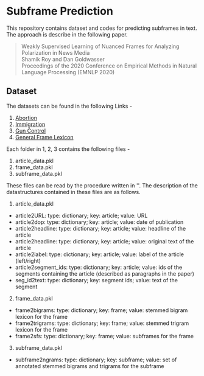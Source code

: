 # Subframe Prediction

This repository contains dataset and codes for predicting subframes in text. The approach is describe in the following paper.

> Weakly Supervised Learning of Nuanced Frames for Analyzing Polarization in News Media\
> Shamik Roy and Dan Goldwasser\
> Proceedings of the 2020 Conference on Empirical Methods in Natural Language Processing (EMNLP 2020)

## Dataset

The datasets can be found in the following Links -
1. [Abortion]()
2. [Immigration]()
3. [Gun Control]()
4. [General Frame Lexicon]()

Each folder in 1, 2, 3 contains the following files -
1. article_data.pkl
2. frame_data.pkl
3. subframe_data.pkl

These files can be read by the procedure written in ''. The description of the datastructures contained in these files are as follows.

1. article_data.pkl
* article2URL: type: dictionary; key: article; value: URL
* article2dop: type: dictionary; key: article; value: date of publication
* article2headline: type: dictionary; key: article; value: headline of the article
* article2headline: type: dictionary; key: article; value: original text of the article
* article2label: type: dictionary; key: article; value: label of the article (left/right)
* article2segment_ids: type: dictionary; key: article; value: ids of the segments containing the article (described as paragraphs in the paper)
* seg_id2text: type: dictionary; key: segment ids; value: text of the segment
2. frame_data.pkl
* frame2bigrams: type: dictionary; key: frame; value: stemmed bigram lexicon for the frame
* frame2trigrams: type: dictionary; key: frame; value: stemmed trigram lexicon for the frame
* frame2sfs: type: dictionary; key: frame; value: subframes for the frame
3. subframe_data.pkl
* subframe2ngrams: type: dictionary; key: subframe; value: set of annotated stemmed bigrams and trigrams for the subframe
